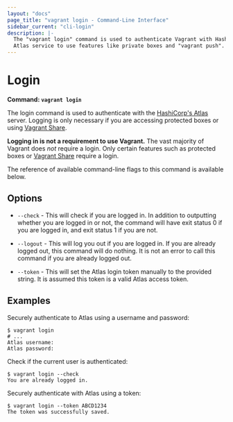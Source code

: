 ```yaml
---
layout: "docs"
page_title: "vagrant login - Command-Line Interface"
sidebar_current: "cli-login"
description: |-
  The "vagrant login" command is used to authenticate Vagrant with HashiCorp's
  Atlas service to use features like private boxes and "vagrant push".
---
```


# Login

**Command: `vagrant login`**

The login command is used to authenticate with the
[HashiCorp's Atlas](https://atlas.hashicorp.com) server. Logging is only
necessary if you are accessing protected boxes or using
[Vagrant Share](/docs/share/).

**Logging in is not a requirement to use Vagrant.** The vast majority
of Vagrant does _not_ require a login. Only certain features such as protected
boxes or [Vagrant Share](/docs/share/) require a login.

The reference of available command-line flags to this command
is available below.


## Options

* `--check` - This will check if you are logged in. In addition to outputting
  whether you are logged in or not, the command will have exit status 0 if you are
  logged in, and exit status 1 if you are not.

* `--logout` - This will log you out if you are logged in. If you are already
  logged out, this command will do nothing. It is not an error to call this
  command if you are already logged out.

* `--token` - This will set the Atlas login token manually to the provided
  string. It is assumed this token is a valid Atlas access token.


## Examples

Securely authenticate to Atlas using a username and password:

```text
$ vagrant login
# ...
Atlas username:
Atlas password:
```

Check if the current user is authenticated:

```text
$ vagrant login --check
You are already logged in.
```

Securely authenticate with Atlas using a token:

```text
$ vagrant login --token ABCD1234
The token was successfully saved.
```
